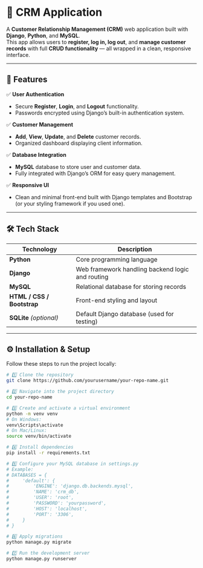 # 🧩 CRM Application

A **Customer Relationship Management (CRM)** web application built with **Django**, **Python**, and **MySQL**.  
This app allows users to **register, log in, log out**, and **manage customer records** with full **CRUD functionality** — all wrapped in a clean, responsive interface.

---

## 🚀 Features

✅ **User Authentication**
- Secure **Register**, **Login**, and **Logout** functionality.
- Passwords encrypted using Django’s built-in authentication system.

✅ **Customer Management**
- **Add**, **View**, **Update**, and **Delete** customer records.
- Organized dashboard displaying client information.

✅ **Database Integration**
- **MySQL** database to store user and customer data.
- Fully integrated with Django’s ORM for easy query management.

✅ **Responsive UI**
- Clean and minimal front-end built with Django templates and Bootstrap (or your styling framework if you used one).

---

## 🛠️ Tech Stack

| Technology | Description |
|-------------|-------------|
| **Python** | Core programming language |
| **Django** | Web framework handling backend logic and routing |
| **MySQL** | Relational database for storing records |
| **HTML / CSS / Bootstrap** | Front-end styling and layout |
| **SQLite** *(optional)* | Default Django database (used for testing) |

---

## ⚙️ Installation & Setup

Follow these steps to run the project locally:

```bash
# 1️⃣ Clone the repository
git clone https://github.com/yourusername/your-repo-name.git

# 2️⃣ Navigate into the project directory
cd your-repo-name

# 3️⃣ Create and activate a virtual environment
python -m venv venv
# On Windows:
venv\Scripts\activate
# On Mac/Linux:
source venv/bin/activate

# 4️⃣ Install dependencies
pip install -r requirements.txt

# 5️⃣ Configure your MySQL database in settings.py
# Example:
# DATABASES = {
#     'default': {
#         'ENGINE': 'django.db.backends.mysql',
#         'NAME': 'crm_db',
#         'USER': 'root',
#         'PASSWORD': 'yourpassword',
#         'HOST': 'localhost',
#         'PORT': '3306',
#     }
# }

# 6️⃣ Apply migrations
python manage.py migrate

# 7️⃣ Run the development server
python manage.py runserver
